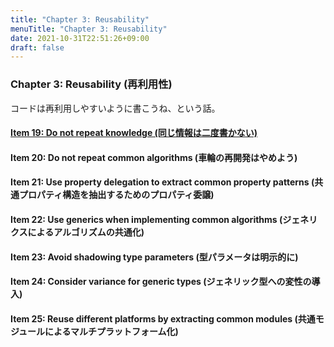 ```yaml
---
title: "Chapter 3: Reusability"
menuTitle: "Chapter 3: Reusability"
date: 2021-10-31T22:51:26+09:00
draft: false
---
```


### Chapter 3: Reusability (再利用性)

コードは再利用しやすいように書こうね、という話。

#### [Item 19: Do not repeat knowledge (同じ情報は二度書かない)](/effective_kotlin/part_2/chapter_3/item_19_do_not_repeat_knowledge)

#### Item 20: Do not repeat common algorithms (車輪の再開発はやめよう)

#### Item 21: Use property delegation to extract common property patterns (共通プロパティ構造を抽出するためのプロパティ委譲)

#### Item 22: Use generics when implementing common algorithms (ジェネリクスによるアルゴリズムの共通化)

#### Item 23: Avoid shadowing type parameters (型パラメータは明示的に)

#### Item 24: Consider variance for generic types (ジェネリック型への変性の導入)

#### Item 25: Reuse different platforms by extracting common modules (共通モジュールによるマルチプラットフォーム化)
